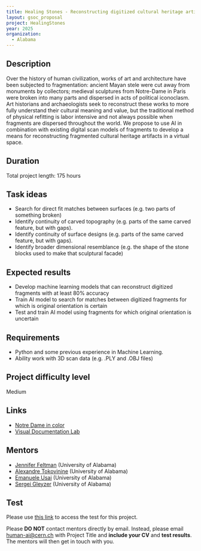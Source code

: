 ```yaml
---
title: Healing Stones - Reconstructing digitized cultural heritage artifacts with artificial intelligence
layout: gsoc_proposal
project: HealingStones
year: 2025
organization:
  - Alabama
---
```


## Description

Over the history of human civilization, works of art and architecture have been subjected to fragmentation: ancient Mayan stele were cut away from monuments by collectors; medieval sculptures from Notre-Dame in Paris were broken into many parts and dispersed in acts of political iconoclasm. Art historians and archaeologists seek to reconstruct these works to more fully understand their cultural meaning and value, but the traditional method of physical refitting is labor intensive and not always possible when fragments are dispersed throughout the world. We propose to use AI in combination with existing digital scan models of fragments to develop a means for reconstructing fragmented cultural heritage artifacts in a virtual space.


## Duration

Total project length: 175 hours

## Task ideas
 * Search for direct fit matches between surfaces (e.g. two parts of something broken)
 * Identify continuity of carved topography (e.g. parts of the same carved feature, but with gaps).
 * Identify continuity of surface designs (e.g. parts of the same carved feature, but with gaps).
 * Identify broader dimensional resemblance (e.g. the shape of the stone blocks used to make that sculptural facade)


## Expected results
 * Develop machine learning models that can reconstruct digitized fragments with at least 80% accuracy
 * Train AI model to search for matches between digitized fragments for which is original orientation is certain
 * Test and train AI model using fragments for which original orientation is uncertain

## Requirements
 * Python and some previous experience in Machine Learning.
 * Ability work with 3D scan data (e.g. .PLY and .OBJ files)


## Project difficulty level
Medium

## Links
 * [Notre Dame in color](https://adhc1.ua.edu/notre_dame_in_color/)
 * [Visual Documentation Lab](https://sites.ua.edu/atokovinine/3d-lab/)


## Mentors
  * [Jennifer Feltman](https://art.ua.edu/people/jennifer-m-feltman/) (University of Alabama)
  * [Alexandre Tokovinine](https://anthropology.ua.edu/people/alexandre-tokovinine/) (University of Alabama)
  * [Emanuele Usai](mailto:human-ai@cern.ch) (University of Alabama)
  * [Sergei Gleyzer](mailto:human-ai@cern.ch) (University of Alabama)

## Test
Please use [this link](https://docs.google.com/document/d/e/2PACX-1vQojnszopRSV0t5jZsEL3PKOCWOrkUflBnnpIJp_Gb9Jtalky4TAnnPlhltwfU60HLiuNdtaRaLurV4/pub) to access the test for this project.


Please **DO NOT** contact mentors directly by email. Instead, please email [human-ai@cern.ch](mailto:human-ai@cern.ch) with Project Title and **include your CV** and **test results**. The mentors will then get in touch with you.


